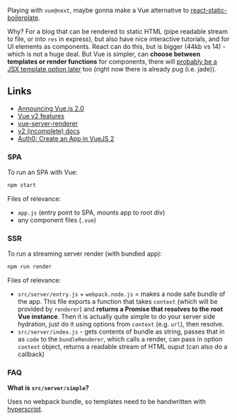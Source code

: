 Playing with `vue@next`, maybe gonna make a Vue alternative to
[react-static-boilerplate](https://github.com/kriasoft/react-static-boilerplate).

Why? For a blog that can be rendered to static HTML (pipe readable stream to file, or into `res` in express), but also have nice interactive
tutorials, and for UI elements as components. React can do this, but is bigger 
(44kb vs 14) - which is not a huge deal. But Vue is simpler, can **choose between
templates or render functions** for components, there will [probably be a JSX
template option later](https://github.com/vuejs/vue/issues/2873#issuecomment-225384908) too (right now there is already pug (i.e. jade)).

## Links

- [Announcing Vue.js 2.0](https://vuejs.org/2016/04/27/announcing-2.0/)
- [Vue v2 features](https://github.com/vuejs/vue/issues/2873)
- [vue-server-renderer](https://github.com/vuejs/vue/tree/next/packages/vue-server-renderer)
- [v2 (incomplete) docs](https://github.com/vuejs/vuejs.org/issues/319)
- [Auth0: Create an App in VueJS 2](https://auth0.com/blog/2016/07/14/create-an-app-in-vuejs-2)

### SPA

To run an SPA with Vue:

```bash
npm start
```

Files of relevance:
- `app.js` (entry point to SPA, mounts app to root div)
- any component files (`.vue`)

### SSR

To run a streaming server render (with bundled app):

```bash
npm run render
```

Files of relevance:
- `src/server/entry.js` + `webpack.node.js` = makes a node safe bundle of the
  app. This file exports a function that takes `context` (which will be provided
  by `renderer`) and **returns a Promise that resolves to the root Vue instance**.
  Then it is actually quite simple to do your server side hydration, just do it
  using options from `context` (e.g. `url`), then resolve.
- `src/server/index.js` - gets contents of bundle as string, passes that in as `code`
  to the `bundleRenderer`, which calls a render, can pass in option `context` object,
  returns a readable stream of HTML ouput (can also do a callback)

### FAQ

**What is `src/server/simple`?**

Uses no webpack bundle, so templates need to be handwritten with [hyperscript](https://github.com/dominictarr/hyperscript).
